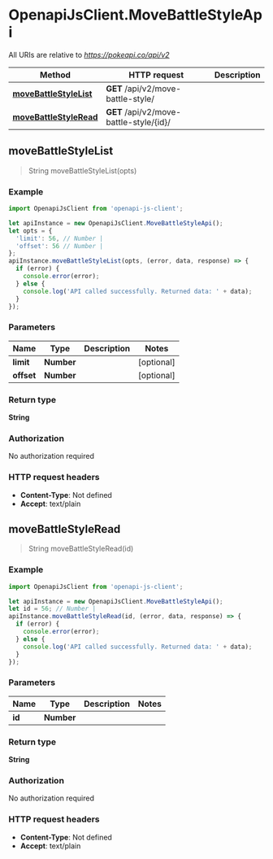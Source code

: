 # OpenapiJsClient.MoveBattleStyleApi

All URIs are relative to *https://pokeapi.co/api/v2*

Method | HTTP request | Description
------------- | ------------- | -------------
[**moveBattleStyleList**](MoveBattleStyleApi.md#moveBattleStyleList) | **GET** /api/v2/move-battle-style/ | 
[**moveBattleStyleRead**](MoveBattleStyleApi.md#moveBattleStyleRead) | **GET** /api/v2/move-battle-style/{id}/ | 



## moveBattleStyleList

> String moveBattleStyleList(opts)



### Example

```javascript
import OpenapiJsClient from 'openapi-js-client';

let apiInstance = new OpenapiJsClient.MoveBattleStyleApi();
let opts = {
  'limit': 56, // Number | 
  'offset': 56 // Number | 
};
apiInstance.moveBattleStyleList(opts, (error, data, response) => {
  if (error) {
    console.error(error);
  } else {
    console.log('API called successfully. Returned data: ' + data);
  }
});
```

### Parameters


Name | Type | Description  | Notes
------------- | ------------- | ------------- | -------------
 **limit** | **Number**|  | [optional] 
 **offset** | **Number**|  | [optional] 

### Return type

**String**

### Authorization

No authorization required

### HTTP request headers

- **Content-Type**: Not defined
- **Accept**: text/plain


## moveBattleStyleRead

> String moveBattleStyleRead(id)



### Example

```javascript
import OpenapiJsClient from 'openapi-js-client';

let apiInstance = new OpenapiJsClient.MoveBattleStyleApi();
let id = 56; // Number | 
apiInstance.moveBattleStyleRead(id, (error, data, response) => {
  if (error) {
    console.error(error);
  } else {
    console.log('API called successfully. Returned data: ' + data);
  }
});
```

### Parameters


Name | Type | Description  | Notes
------------- | ------------- | ------------- | -------------
 **id** | **Number**|  | 

### Return type

**String**

### Authorization

No authorization required

### HTTP request headers

- **Content-Type**: Not defined
- **Accept**: text/plain

